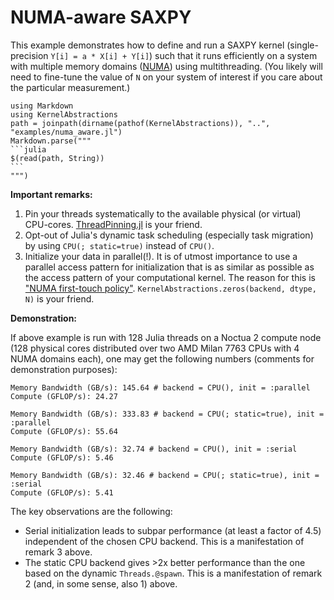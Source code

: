 # NUMA-aware SAXPY

This example demonstrates how to define and run a SAXPY kernel (single-precision `Y[i] = a * X[i] + Y[i]`) such that it runs efficiently on a system with multiple memory domains ([NUMA](https://en.wikipedia.org/wiki/Non-uniform_memory_access)) using multithreading. (You likely will need to fine-tune the value of `N` on your system of interest if you care about the particular measurement.)

````@eval
using Markdown
using KernelAbstractions
path = joinpath(dirname(pathof(KernelAbstractions)), "..", "examples/numa_aware.jl")
Markdown.parse("""
```julia
$(read(path, String))
```
""")
````

**Important remarks:**

1) Pin your threads systematically to the available physical (or virtual) CPU-cores. [ThreadPinning.jl](https://github.com/carstenbauer/ThreadPinning.jl) is your friend.
2) Opt-out of Julia's dynamic task scheduling (especially task migration) by using `CPU(; static=true)` instead of `CPU()`.
3) Initialize your data in parallel(!). It is of utmost importance to use a parallel access pattern for initialization that is as similar as possible as the access pattern of your computational kernel. The reason for this is ["NUMA first-touch policy"](https://queue.acm.org/detail.cfm?id=2513149#:~:text=This%20is%20called%20the%20first,policy%20associated%20with%20a%20task.). `KernelAbstractions.zeros(backend, dtype, N)` is your friend.


**Demonstration:**

If above example is run with 128 Julia threads on a Noctua 2 compute node (128 physical cores distributed over two AMD Milan 7763 CPUs with 4 NUMA domains each), one may get the following numbers (comments for demonstration purposes):

```
Memory Bandwidth (GB/s): 145.64 # backend = CPU(), init = :parallel
Compute (GFLOP/s): 24.27

Memory Bandwidth (GB/s): 333.83 # backend = CPU(; static=true), init = :parallel
Compute (GFLOP/s): 55.64

Memory Bandwidth (GB/s): 32.74 # backend = CPU(), init = :serial
Compute (GFLOP/s): 5.46

Memory Bandwidth (GB/s): 32.46 # backend = CPU(; static=true), init = :serial
Compute (GFLOP/s): 5.41
```

The key observations are the following:

* Serial initialization leads to subpar performance (at least a factor of 4.5) independent of the chosen CPU backend. This is a manifestation of remark 3 above.
* The static CPU backend gives >2x better performance than the one based on the dynamic `Threads.@spawn`. This is a manifestation of remark 2 (and, in some sense, also 1) above.